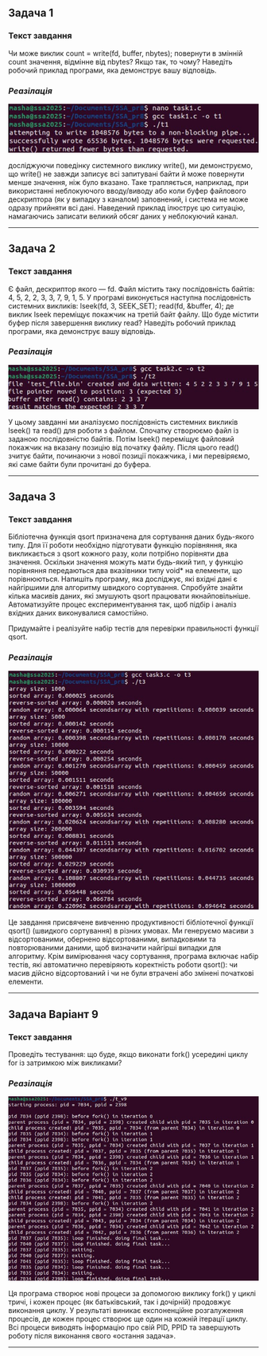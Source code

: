 ## Задача 1

### Текст завдання

 Чи може виклик count = write(fd, buffer, nbytes); повернути в змінній count значення, відмінне від nbytes? Якщо так, то чому? Наведіть робочий приклад програми, яка демонструє вашу відповідь.
 
### *Реазілація*
![-](t1_result.jpeg)

досліджуючи поведінку системного виклику write(), ми демонструємо, що write() не завжди записує всі запитувані байти й може повернути менше значення, ніж було вказано. Таке трапляється, наприклад, при використанні неблокуючого вводу/виводу або коли буфер файлового дескриптора (як у випадку з каналом) заповнений, і система не може одразу прийняти всі дані. Наведений приклад ілюструє цю ситуацію, намагаючись записати великий обсяг даних у неблокуючий канал.
_______

## Задача 2
### Текст завдання

Є файл, дескриптор якого — fd. Файл містить таку послідовність байтів: 4, 5, 2, 2, 3, 3, 7, 9, 1, 5. У програмі виконується наступна послідовність системних викликів:
lseek(fd, 3, SEEK_SET);
read(fd, &buffer, 4);
де виклик lseek переміщує покажчик на третій байт файлу. Що буде містити буфер після завершення виклику read? Наведіть робочий приклад програми, яка демонструє вашу відповідь.

 
### *Реазілація*
![-](t2_result.jpeg)

У цьому завданні ми аналізуємо послідовність системних викликів lseek() та read() для роботи з файлом. Спочатку створюємо файл із заданою послідовністю байтів. Потім lseek() переміщує файловий покажчик на вказану позицію від початку файлу. Після цього read() зчитує байти, починаючи з нової позиції покажчика, і ми перевіряємо, які саме байти були прочитані до буфера.
_______

## Задача 3

### Текст завдання

 Бібліотечна функція qsort призначена для сортування даних будь-якого типу. Для її роботи необхідно підготувати функцію порівняння, яка викликається з qsort кожного разу, коли потрібно порівняти два значення.
 Оскільки значення можуть мати будь-який тип, у функцію порівняння передаються два вказівники типу void* на елементи, що порівнюються.
Напишіть програму, яка досліджує, які вхідні дані є найгіршими для алгоритму швидкого сортування. Спробуйте знайти кілька масивів даних, які змушують qsort працювати якнайповільніше. Автоматизуйте процес експериментування так, щоб підбір і аналіз вхідних даних виконувалися самостійно.


Придумайте і реалізуйте набір тестів для перевірки правильності функції qsort.

 
### *Реазілація*
![-](t3_result.jpeg)

Це завдання присвячене вивченню продуктивності бібліотечної функції qsort() (швидкого сортування) в різних умовах. Ми генеруємо масиви з відсортованими, обернено відсортованими, випадковими та повторюваними даними, щоб визначити найгірші випадки для алгоритму. Крім вимірювання часу сортування, програма включає набір тестів, які автоматично перевіряють коректність роботи qsort(): чи масив дійсно відсортований і чи не були втрачені або змінені початкові елементи.
_______

## Задача Варіант 9
### Текст завдання

Проведіть тестування: що буде, якщо виконати fork() усередині циклу for із затримкою між викликами?

### *Реазілація*
![-](t4_result.jpeg)

Ця програма створює нові процеси за допомогою виклику fork() у циклі тричі, і кожен процес (як батьківський, так і дочірній) продовжує виконання циклу. У результаті виникає експоненційне розгалуження процесів, де кожен процес створює ще один на кожній ітерації циклу. Всі процеси виводять інформацію про свій PID, PPID та завершують роботу після виконання свого «остання задача».
_______
